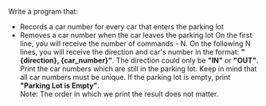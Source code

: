 Write a program that:
-	Records a car number for every car that enters the parking lot
-	Removes a car number when the car leaves the parking lot
On the first line, you will receive the number of commands - N. On the following N lines, you will receive the direction and car's number in the format: **"{direction}, {car_number}"**. The direction could only be **"IN"** or **"OUT"**. Print the car numbers which are still in the parking lot. Keep in mind that all car numbers must be unique. If the parking lot is empty, print **"Parking Lot is Empty"**.  
Note: The order in which we print the result does not matter.
